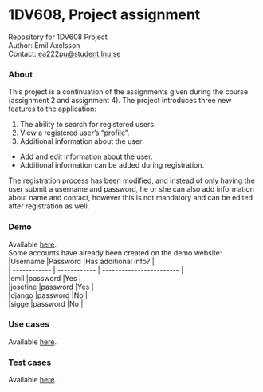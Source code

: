 # 1DV608, Project assignment
Repository for 1DV608 Project  
Author: Emil Axelsson  
Contact: ea222pu@student.lnu.se  

### About
This project is a continuation of the assignments given during the course (assignment 2 and assignment 4). The project introduces three new features to the application:  
1. The ability to search for registered users.  
2. View a registered user’s “profile”.  
3. Additional information about the user:
  * Add and edit information about the user.
  * Additional information can be added during registration.

The registration process has been modified, and instead of only having the user submit a username and password, he or she can also add information about name and contact, however this is not mandatory and can be edited after registration as well.

### Demo
Available [here](http://ea222puproject.net76.net/).    
Some accounts have already been created on the demo website:
|Username      |Password      |Has additional info?      |  
| ------------ | ------------ | ------------------------ |  
|emil          |password      |Yes                       |  
|josefine      |password      |Yes                       |  
|django        |password      |No                        |  
|sigge         |password      |No                        |  

### Use cases
Available [here](https://github.com/ea222pu/1DV608-Project/blob/master/USECASES.md).

### Test cases
Available [here](https://github.com/ea222pu/1DV608-Project/blob/master/TESTCASES.md).